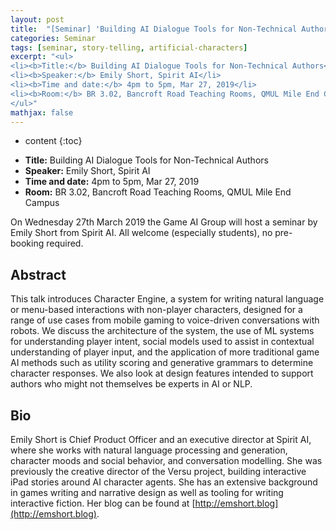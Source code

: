 ```yaml
---
layout: post
title:  "[Seminar] 'Building AI Dialogue Tools for Non-Technical Authors' by Emily Short"
categories: Seminar
tags: [seminar, story-telling, artificial-characters]
excerpt: "<ul>
<li><b>Title:</b> Building AI Dialogue Tools for Non-Technical Authors</li>
<li><b>Speaker:</b> Emily Short, Spirit AI</li> 
<li><b>Time and date:</b> 4pm to 5pm, Mar 27, 2019</li>
<li><b>Room:</b> BR 3.02, Bancroft Road Teaching Rooms, QMUL Mile End Campus</li>
</ul>"
mathjax: false
---
```


* content
{:toc}

<ul>
<li><b>Title:</b> Building AI Dialogue Tools for Non-Technical Authors</li>
<li><b>Speaker:</b> Emily Short, Spirit AI</li> 
<li><b>Time and date:</b> 4pm to 5pm, Mar 27, 2019</li>
<li><b>Room:</b> BR 3.02, Bancroft Road Teaching Rooms, QMUL Mile End Campus</li>
</ul>

On Wednesday 27th March 2019 the Game AI Group will host a seminar by Emily Short from Spirit AI. All welcome (especially students), no pre-booking required.

## Abstract

This talk introduces Character Engine, a system for writing natural language or menu-based interactions with non-player characters, designed for a range of use cases from mobile gaming to voice-driven conversations with robots. We discuss the architecture of the system, the use of ML systems for understanding player intent, social models used to assist in contextual understanding of player input, and the application of more traditional game AI methods such as utility scoring and generative grammars to determine character responses. We also look at design features intended to support authors who might not themselves be experts in AI or NLP.

## Bio
Emily Short is Chief Product Officer and an executive director at Spirit AI, where she works with natural language processing and generation, character moods and social behavior, and conversation modelling. She was previously the creative director of the Versu project, building interactive iPad stories around AI character agents. She has an extensive background in games writing and narrative design as well as tooling for writing interactive fiction. Her blog can be found at [http://emshort.blog](http://emshort.blog).
